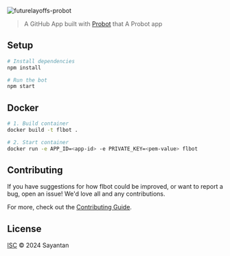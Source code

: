 ![futurelayoffs-probot](https://socialify.git.ci/Arbtrage/futurelayoffs-probot/image?description=1&descriptionEditable=GitHub%20Bot%20for%20future%20layoffs&language=1&name=1&owner=1&pattern=Solid&theme=Dark)
> A GitHub App built with [Probot](https://github.com/probot/probot) that A Probot app

## Setup

```sh
# Install dependencies
npm install

# Run the bot
npm start
```

## Docker

```sh
# 1. Build container
docker build -t flbot .

# 2. Start container
docker run -e APP_ID=<app-id> -e PRIVATE_KEY=<pem-value> flbot
```

## Contributing

If you have suggestions for how flbot could be improved, or want to report a bug, open an issue! We'd love all and any contributions.

For more, check out the [Contributing Guide](CONTRIBUTING.md).

## License

[ISC](LICENSE) © 2024 Sayantan
